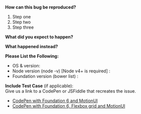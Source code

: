 <!-- Please only file bugs with EBI Visual Framework on GitHub. If you've got an issue with the Foundation framework itself, please file the bug in the Foundation repository: https://github.com/zurb/foundation-sites. If you've got a more general question about how to use EBI Visual Framework, please use the Gitter chatroom: https://gitter.im/olefredrik/EBI Visual Framework -->

**How can this bug be reproduced?**

1. Step one
2. Step two
3. Step three

**What did you expect to happen?**

**What happened instead?**

**Please List the Following:**
* OS & version:
* Node version (node -v) [Node v4+ is required] :
* Foundation version (bower list) :

**Include Test Case** (if applicable):  
Give us a link to a CodePen or JSFiddle that recreates the issue.
* [CodePen with Foundation 6 and MotionUI](http://codepen.io/rafibomb/pen/xVVGOB)
* [CodePen with Foundation 6, Flexbox grid and MotionUI](http://codepen.io/rafibomb/pen/jqqPra)
